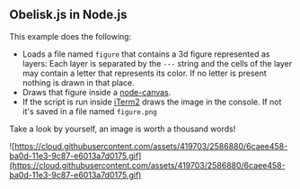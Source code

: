 ## Obelisk.js in Node.js

This example does the following:

  * Loads a file named `figure` that contains a 3d figure represented as layers: Each layer is separated by the `---` string and the cells of the layer may contain a letter that represents its color. If no letter is present nothing is drawn in that place.
  * Draws that figure inside a [node-canvas](https://github.com/learnboost/node-canvas).
  * If the script is run inside [iTerm2](iterm2.com) draws the image in the console. If not it's saved in a file named `figure.png`

Take a look by yourself, an image is worth a thousand words!
 
![https://cloud.githubusercontent.com/assets/419703/2586880/6caee458-ba0d-11e3-9c87-e6013a7d0175.gif](https://cloud.githubusercontent.com/assets/419703/2586880/6caee458-ba0d-11e3-9c87-e6013a7d0175.gif)
